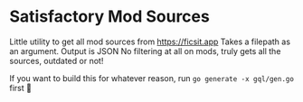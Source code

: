 # Satisfactory Mod Sources

Little utility to get all mod sources from https://ficsit.app
Takes a filepath as an argument. Output is JSON
No filtering at all on mods, truly gets all the sources, outdated or not!

If you want to build this for whatever reason, run `go generate -x gql/gen.go` first :slightly_smiling_face: